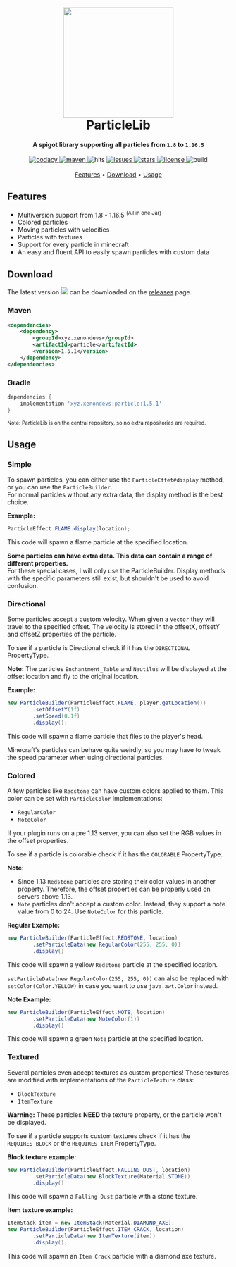 <h1 align="center">
  <img width=250 height=250 src="https://raw.githubusercontent.com/ByteZ1337/ParticleLib/0703161cf8b3402541c895885fbd0083ac688394/.github/img/logo.svg" />
  <br>ParticleLib<br>
</h1>

<p align="center">
  <b>A spigot library supporting all particles from <code>1.8</code> to <code>1.16.5</code></b><br><br>
  <a href="https://app.codacy.com/manual/ByteZ1337/ParticleLib?utm_source=github.com&utm_medium=referral&utm_content=ByteZ1337/ParticleLib&utm_campaign=Badge_Grade_Dashboard">
    <img src="https://api.codacy.com/project/badge/Grade/166f125b74014326831ca21c1d7df65b" alt="codacy"/>
  </a>
  <a href="https://search.maven.org/artifact/xyz.xenondevs/particle">
    <img src="https://img.shields.io/maven-central/v/xyz.xenondevs/particle" alt="maven"> 
  </a>
  <img src="http://hits.dwyl.com/ByteZ1337/ParticleLib.svg" alt="hits"/>
  <a href="https://github.com/ByteZ1337/ParticleLib/issues">
    <img src="https://img.shields.io/github/issues/ByteZ1337/ParticleLib" alt="issues"/>
  </a>
  <a href="https://github.com/ByteZ1337/ParticleLib/stargazers">
    <img src="https://img.shields.io/github/stars/ByteZ1337/ParticleLib" alt="stars"/>
  </a>
  <a href="https://github.com/ByteZ1337/ParticleLib/blob/master/LICENSE">
    <img src="https://img.shields.io/github/license/ByteZ1337/ParticleLib" alt="license"/>
  </a>
  <img src="https://img.shields.io/github/workflow/status/ByteZ1337/ParticleLib/Java%20CI%20with%20Maven" alt="build"/><br><br>
  <a href="#features">Features</a> •
  <a href="#download">Download</a> •
  <a href="#usage">Usage</a>
</p>

## Features

* Multiversion support from 1.8 - 1.16.5 <sup>(All in one Jar)</sup>
* Colored particles
* Moving particles with velocities
* Particles with textures
* Support for every particle in minecraft
* An easy and fluent API to easily spawn particles with custom data

## Download

The latest version <img src="https://img.shields.io/github/v/release/ByteZ1337/ParticleLib"/> can be downloaded on the 
<a href="https://github.com/ByteZ1337/ParticleLib/releases">releases</a> page.<br>

### Maven

```xml
<dependencies>
    <dependency>
        <groupId>xyz.xenondevs</groupId>
        <artifactId>particle</artifactId>
        <version>1.5.1</version>
    </dependency>
</dependencies>
```

### Gradle

```groovy
dependencies {
    implementation 'xyz.xenondevs:particle:1.5.1'
}
```

<small>Note: ParticleLib is on the central repository, so no extra repositories are required.</small>

## Usage

### Simple

To spawn particles, you can either use the ``ParticleEffet#display`` method, or you can use the ``ParticleBuilder``.
<br>For normal particles without any extra data, the display method is the best choice.

**Example:**
```java
ParticleEffect.FLAME.display(location);
```
This code will spawn a flame particle at the specified location.

**Some particles can have extra data. This data can contain a range of different properties.**<br>
For these special cases, I will only use the ParticleBuilder. Display methods with the specific
parameters still exist, but shouldn't be used to avoid confusion.

### Directional

Some particles accept a custom velocity. When given a ``Vector`` they will travel to the specified offset. The velocity is
stored in the offsetX, offsetY and offsetZ properties of the particle.

To see if a particle is Directional check if it has the ``DIRECTIONAL`` PropertyType.

**Note:** The particles ``Enchantment_Table`` and ``Nautilus`` will be displayed at the offset location and fly to the original location.

**Example:**
```java
new ParticleBuilder(ParticleEffect.FLAME, player.getLocation())
        .setOffsetY(1f)
        .setSpeed(0.1f)
        .display();
```
This code will spawn a flame particle that flies to the player's head.<br>

Minecraft's particles can behave quite weirdly, so you may have to tweak the speed parameter when using directional particles.

### Colored

A few particles like ``Redstone`` can have custom colors applied to them. This color can be set with ``ParticleColor``
implementations:
* ``RegularColor``
* ``NoteColor``

If your plugin runs on a pre 1.13 server, you can also set the RGB values in the offset properties.

To see if a particle is colorable check if it has the ``COLORABLE`` PropertyType.

**Note:**
* Since 1.13 ``Redstone`` particles are storing their color values in another property. Therefore, the offset properties can be properly used on servers above 1.13.
* ``Note`` particles don't accept a custom color. Instead, they support a note value from 0 to 24. Use ``NoteColor`` for this particle.

**Regular Example:**
```java
new ParticleBuilder(ParticleEffect.REDSTONE, location)
        .setParticleData(new RegularColor(255, 255, 0))
        .display()
```
This code will spawn a yellow ``Redstone`` particle at the specified location.

``setParticleData(new RegularColor(255, 255, 0))`` can also be replaced with ``setColor(Color.YELLOW)`` in case you want to use ``java.awt.Color`` instead.

**Note Example:**
```java
new ParticleBuilder(ParticleEffect.NOTE, location)
        .setParticleData(new NoteColor(1))
        .display()
```
This code will spawn a green ``Note`` particle at the specified location.

### Textured

Several particles even accept textures as custom properties! These textures are modified with implementations of the 
``ParticleTexture`` class:
* ``BlockTexture``
* ``ItemTexture``

**Warning:** These particles **NEED** the texture property, or the particle won't be displayed.

To see if a particle supports custom textures check if it has the ``REQUIRES_BLOCK`` or the ``REQUIRES_ITEM`` PropertyType.

<b>Block texture example:</b>
```java
new ParticleBuilder(ParticleEffect.FALLING_DUST, location)
        .setParticleData(new BlockTexture(Material.STONE))
        .display()
```
This code will spawn a ``Falling Dust`` particle with a stone texture.

<b>Item texture example:</b>
```java
ItemStack item = new ItemStack(Material.DIAMOND_AXE);
new ParticleBuilder(ParticleEffect.ITEM_CRACK, location)
        .setParticleData(new ItemTexture(item))
        .display();
```

This code will spawn an ``Item Crack`` particle with a diamond axe texture.
